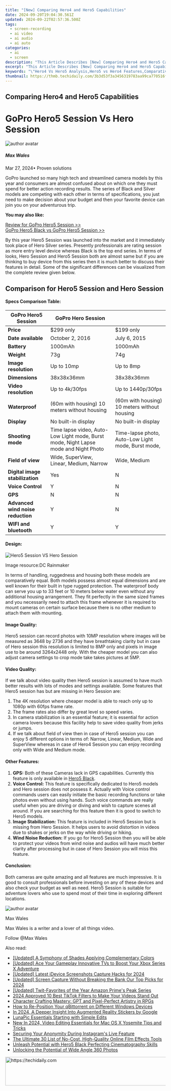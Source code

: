 ```yaml
---
title: "[New] Comparing Hero4 and Hero5 Capabilities"
date: 2024-09-20T19:04:30.561Z
updated: 2024-09-22T02:57:36.500Z
tags: 
  - screen-recording
  - ai video
  - ai audio
  - ai auto
categories: 
  - ai
  - screen
description: "This Article Describes [New] Comparing Hero4 and Hero5 Capabilities"
excerpt: "This Article Describes [New] Comparing Hero4 and Hero5 Capabilities"
keywords: "\"Hero4 Vs Hero5 Analysis,Hero5 vs Hero4 Features,Comparative Hero4 Review,Capability Comparison: Hero4 & Hero5,Evaluating Hero5's Strengths,Hero4 Power Scale with Hero5,Assessing Hero5 Upgrades From Hero4\""
thumbnail: https://thmb.techidaily.com/3b3d53f3a3456319783aa99ca770516fad2e58dbe2bd45f2ec6f3eb305fb3d58.png
---
```


## Comparing Hero4 and Hero5 Capabilities

# GoPro Hero5 Session Vs Hero Session

![author avatar](https://images.wondershare.com/filmora/article-images/max-wales-author.jpg)

##### Max Wales

 Mar 27, 2024• Proven solutions

GoPro launched so many high tech and streamlined camera models by this year and consumers are almost confused about on which one they must spend for better action recording results. The series of Black and Silver models are competing with each other in terms of specifications, you just need to make decision about your budget and then your favorite device can join you on your adventurous trip.

**You may also like:**

[Review for GoPro Hero5 Session >>](https://tools.techidaily.com/wondershare/filmora/download/)  
[GoPro Hero5 Black vs GoPro Hero5 Session >>](https://tools.techidaily.com/wondershare/filmora/download/)

By this year Hero5 Session was launched into the market and it immediately took place of Hero Silver series. Presently professionals are rating session as more entry level device whereas Black is the top end series. In terms of looks, Hero Session and Hero5 Session both are almost same but if you are thinking to buy device from this series then it is much better to discuss their features in detail. Some of the significant differences can be visualized from the complete review given below.

## Comparison for Hero5 Session and Hero Session

#### **Specs Comparison Table:**

| GoPro Hero5 Session               | GoPro Hero Session                                                                  |                                                    |
| --------------------------------- | ----------------------------------------------------------------------------------- | -------------------------------------------------- |
| **Price**                         | $299 only                                                                           | $199 only                                          |
| **Date available**                | October 2, 2016                                                                     | July 6, 2015                                       |
| **Battery**                       | 1000mAh                                                                             | 1000mAh                                            |
| **Weight**                        | 73g                                                                                 | 74g                                                |
| **Image resolution**              | Up to 10mp                                                                          | Up to 8mp                                          |
| **Dimensions**                    | 38x38x36mm                                                                          | 38x38x36mm                                         |
| **Video resolution**              | Up to 4k/30fps                                                                      | Up to 1440p/30fps                                  |
| **Waterproof**                    | (60m with housing) 10 meters without housing                                        | (60m with housing) 10 meters without housing       |
| **Display**                       | No built-in display                                                                 | No built-in display                                |
| **Shooting mode**                 | Time lapse video, Auto-Low Light mode, Burst mode, Night Lapse mode and Night Photo | Time-lapse photo, Auto-Low Light mode, Burst mode, |
| **Field of view**                 | Wide, SuperView, Linear, Medium, Narrow                                             | Wide, Medium                                       |
| **Digital image stabilization**   | Yes                                                                                 | N                                                  |
| **Voice Control**                 | Y                                                                                   | N                                                  |
| **GPS**                           | N                                                                                   | N                                                  |
| **Advanced wind noise reduction** | Y                                                                                   | N                                                  |
| **WIFI and bluetooth**            | Y                                                                                   | Y                                                  |

#### **Design:**

![Hero5 Session VS Hero Session](https://images.wondershare.com/filmora/article-images/GoPro-Hero5-Session-vs-GoPro-Hero4-Session.jpg)

Image resource:DC Rainmaker

In terms of handling, ruggedness and housing both these models are comparatively equal. Both models possess almost equal dimensions and are well known for their built in type rugged protection. The waterproof body can serve you up to 33 feet or 10 meters below water even without any additional housing arrangement. They fit perfectly in the same sized frames and you necessarily need to attach this frame whenever it is required to mount cameras on certain surface because there is no other medium to attach them with mounting.

#### **Image Quality:**

Hero5 session can record photos with 10MP resolution where images will be measured as 3648 by 2736 and they have breathtaking clarity but in case of Hero session this resolution is limited to 8MP only and pixels in image use to be around 3264x2448 only. With the cheaper model you can also adjust camera settings to crop mode take takes pictures at 5MP.

#### **Video Quality:**

If we talk about video quality then Hero5 session is assumed to have much better results with lots of modes and settings available. Some features that Hero5 session has but are missing in Hero Session are:

1. The 4K resolution where cheaper model is able to reach only up to 1080p with 60fps frame rate.
2. The frame rates also differ by great level so speed varies.
3. In camera stabilization is an essential feature; it is essential for action camera lovers because this facility help to save video quality from jerks or jumps.
4. If we talk about field of view then in case of Hero5 session you can enjoy 5 different options in terms of: Narrow, Linear, Medium, Wide and SuperView whereas in case of Hero4 Session you can enjoy recording only with Wide and Medium mode.

#### **Other Features:**

1. **GPS:** Both of these Cameras lack in GPS capabilities. Currently this feature is only available in [Hero5 Black](https://tools.techidaily.com/wondershare/filmora/download/).
2. **Voice Control:** This feature is specifically dedicated to Hero5 models and Hero session does not possess it. Actually with Voice control commands users can easily initiate the basic recording functions or take photos even without using hands. Such voice commands are really useful when you are driving or diving and wish to capture scenes all around. If you are searching for this feature then it is good to switch to Hero5 models.
3. **Image Stabilization:** This feature is included in Hero5 Session but is missing from Hero Session. It helps users to avoid distortion in videos due to shakes or jerks on the way while driving or hiking.
4. **Wind Noise Reduction:** If you go for Hero5 Session then you will be able to protect your videos from wind noise and audios will have much better clarity after processing but in case of Hero Session you will miss this feature.

#### **Conclusion:**

Both cameras are quite amazing and all features are much impressive. It is good to consult professionals before investing on any of these devices and also check your budget as well as need. Hero5 Session is suitable for adventure lovers who use to spend most of their time in exploring different locations.

![author avatar](https://images.wondershare.com/filmora/article-images/max-wales-author.jpg)

Max Wales

Max Wales is a writer and a lover of all things video.

Follow @Max Wales

<ins class="adsbygoogle"
      style="display:block"
      data-ad-client="ca-pub-7571918770474297"
      data-ad-slot="8358498916"
      data-ad-format="auto"
      data-full-width-responsive="true"></ins>

<span class="atpl-alsoreadstyle">Also read:</span>
<div><ul>
<li><a href="https://extra-resources.techidaily.com/updated-a-symphony-of-shades-applying-complementary-colors/"><u>[Updated] A Symphony of Shades Applying Complementary Colors</u></a></li>
<li><a href="https://extra-resources.techidaily.com/updated-ace-your-gameplay-innovative-tvs-to-boost-your-xbox-series-x-adventure/"><u>[Updated] Ace Your Gameplay Innovative TVs to Boost Your Xbox Series X Adventure</u></a></li>
<li><a href="https://screen-sharing-recording.techidaily.com/updated-latest-idevice-screenshots-capture-hacks-for-2024/"><u>[Updated] Latest iDevice Screenshots Capture Hacks for 2024</u></a></li>
<li><a href="https://visual-screen-recording.techidaily.com/updated-screen-capture-without-breaking-the-bank-our-top-picks-for-2024/"><u>[Updated] Screen Capture Without Breaking the Bank Our Top Picks for 2024</u></a></li>
<li><a href="https://twitter-videos.techidaily.com/updated-twit-favorites-of-the-year-amazon-primes-peak-series/"><u>[Updated] Twit-Favorites of the Year Amazon Prime's Peak Series</u></a></li>
<li><a href="https://tiktok-videos.techidaily.com/2024-approved-10-best-tiktok-filters-to-make-your-videos-stand-out/"><u>2024 Approved 10 Best TikTok Filters to Make Your Videos Stand Out</u></a></li>
<li><a href="https://tech-hub.techidaily.com/character-crafting-mastery-gpt-and-pixel-perfect-artistry-in-rpgs/"><u>Character Crafting Mastery: GPT and Pixel-Perfect Artistry in RPGs</u></a></li>
<li><a href="https://windows11.techidaily.com/how-to-re-position-your-qbittorrent-on-different-windows-devices/"><u>How to Re-Position Your qBittorrent on Different Windows Devices</u></a></li>
<li><a href="https://extra-resources.techidaily.com/in-2024-a-deeper-insight-into-augmented-reality-stickers-by-google/"><u>In 2024, A Deeper Insight Into Augmented Reality Stickers by Google</u></a></li>
<li><a href="https://extra-resources.techidaily.com/lunapic-essentials-starting-with-simple-edits/"><u>LunaPic Essentials Starting with Simple Edits</u></a></li>
<li><a href="https://video-ai-editor.techidaily.com/new-in-2024-video-editing-essentials-for-mac-os-x-yosemite-tips-and-tricks/"><u>New In 2024, Video Editing Essentials for Mac OS X Yosemite Tips and Tricks</u></a></li>
<li><a href="https://extra-resources.techidaily.com/securing-your-anonymity-during-instagrams-live-feature/"><u>Securing Your Anonymity During Instagram's Live Feature</u></a></li>
<li><a href="https://extra-resources.techidaily.com/the-ultimate-30-list-of-no-cost-high-quality-online-film-effects-tools/"><u>The Ultimate 30 List of No-Cost, High-Quality Online Film Effects Tools</u></a></li>
<li><a href="https://extra-lessons.techidaily.com/unleash-potential-with-hero5-black-perfecting-cinematography-skills/"><u>Unleash Potential with Hero5 Black Perfecting Cinematography Skills</u></a></li>
<li><a href="https://extra-resources.techidaily.com/unlocking-the-potential-of-wide-angle-360-photos/"><u>Unlocking the Potential of Wide Angle 360 Photos</u></a></li>
</ul></div>

<!-- affiliate ads begin -->
<a href="https://appsumo.8odi.net/c/5597632/2037475/7443" target="_top" id="2037475">
  <img src="//a.impactradius-go.com/display-ad/7443-2037475" border="0" alt="https://techidaily.com" width="728" height="90"/>
</a>
<img height="0" width="0" src="https://appsumo.8odi.net/i/5597632/2037475/7443" style="position:absolute;visibility:hidden;" border="0" />
<!-- affiliate ads end -->

